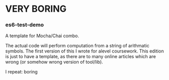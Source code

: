 # VERY BORING

### es6-test-demo
A template for Mocha/Chai combo. 

The actual code will perform computation from a string of arithmatic symbols. 
The first version of this I wrote for alevel coursework. 
This edition is just to have a template, as there are to many online articles which are wrong (or somehow wrong version of tool/lib). 

 I repeat: boring
